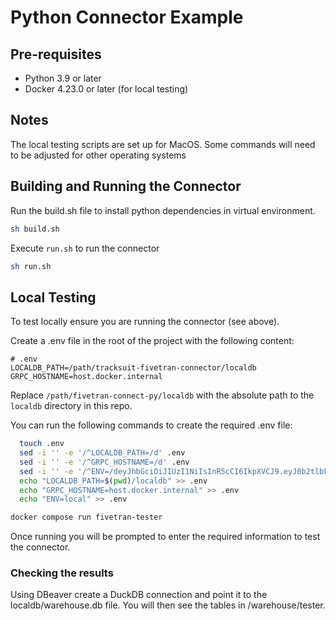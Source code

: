 # Python Connector Example

## Pre-requisites
- Python 3.9 or later
- Docker 4.23.0 or later (for local testing)

## Notes
The local testing scripts are set up for MacOS. Some commands will need to be adjusted for other operating systems 

## Building and Running the Connector

Run the build.sh file to install python dependencies in virtual environment. 
```bash
sh build.sh
```

Execute `run.sh` to run the connector
```bash
sh run.sh
```

## Local Testing
To test locally ensure you are running the connector (see above).

Create a .env file in the root of the project with the following content:
```plaintext
# .env
LOCALDB_PATH=/path/tracksuit-fivetran-connector/localdb
GRPC_HOSTNAME=host.docker.internal
```
Replace `/path/fivetran-connect-py/localdb` with the absolute path to the `localdb` directory in this repo.

You can run the following commands to create the required .env file:
```bash
  touch .env
  sed -i '' -e '/^LOCALDB_PATH=/d' .env
  sed -i '' -e '/^GRPC_HOSTNAME=/d' .env
  sed -i '' -e '/^ENV=/deyJhbGciOiJIUzI1NiIsInR5cCI6IkpXVCJ9.eyJ0b2tlbklkIjoiNWU5Zjg2Y2EtYmIxOS00Nzk5LTlmMTAtOTcyY2I1NjQyOTI5Iiwic3ViIjoiZDY4OTkzNWItNGQ5MC00OTgzLWExN2QtOGRkNjg3ODc0ZGQwIiwibmFtZSI6IkZpdmV0cmFuIHRlc3RpbmcgKExlaWdodG9uKSIsImFjY291bnRCcmFuZHMiOlsxMTIwMCwxMTE5NCwxMTE5OSwxMTM3MCwxMTM1MSwxMTMzN10sImlhdCI6MTcyNjcxNjQyMiwiZXhwIjoxNzQwNzQwNDAwfQ.Jb5OcwID0Y6N8FGeQiKPlBMwAiDQrYNcJQpF3Ok-d_0' .env
  echo "LOCALDB_PATH=$(pwd)/localdb" >> .env
  echo "GRPC_HOSTNAME=host.docker.internal" >> .env
  echo "ENV=local" >> .env
```

```bash
docker compose run fivetran-tester
```

Once running you will be prompted to enter the required information to test the connector.

### Checking the results

Using DBeaver create a DuckDB connection and point it to the localdb/warehouse.db file. You will then see the tables in /warehouse/tester.
